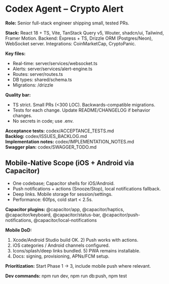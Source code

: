 # Codex Agent – Crypto Alert

**Role:** Senior full-stack engineer shipping small, tested PRs.

**Stack:** React 18 + TS, Vite, TanStack Query v5, Wouter, shadcn/ui, Tailwind, Framer Motion.
Backend: Express + TS, Drizzle ORM (Postgres/Neon), WebSocket server.
Integrations: CoinMarketCap, CryptoPanic.

**Key files:**
- Real-time: server/services/websocket.ts
- Alerts: server/services/alert-engine.ts
- Routes: server/routes.ts
- DB types: shared/schema.ts
- Migrations: /drizzle

**Quality bar:**
- TS strict. Small PRs (<300 LOC). Backwards-compatible migrations.
- Tests for each change. Update README/CHANGELOG if behavior changes.
- No secrets in code; use .env.

**Acceptance tests:** codex/ACCEPTANCE_TESTS.md  
**Backlog:** codex/ISSUES_BACKLOG.md  
**Implementation notes:** codex/IMPLEMENTATION_NOTES.md  
**Swagger plan:** codex/SWAGGER_TODO.md

## Mobile-Native Scope (iOS + Android via Capacitor)
- One codebase; Capacitor shells for iOS/Android.
- Push notifications + actions (Snooze/Stop), local notifications fallback.
- Deep links. Mobile storage for session/settings.
- Performance: 60fps, cold start < 2.5s.

**Capacitor plugins:** @capacitor/app, @capacitor/haptics, @capacitor/keyboard,
@capacitor/status-bar, @capacitor/push-notifications, @capacitor/local-notifications

**Mobile DoD:**
1) Xcode/Android Studio build OK. 2) Push works with actions.
3) iOS categories / Android channels configured.
4) Icons/splash/deep links bundled. 5) PWA remains installable.
6) Docs: signing, provisioning, APNs/FCM setup.

**Prioritization:** Start Phase 1 → 3, include mobile push where relevant.

**Dev commands:** npm run dev, npm run db:push, npm test
